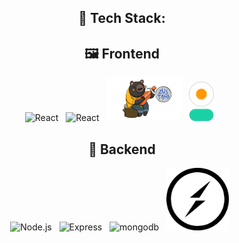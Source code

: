 <h2 align="center"> 🔧 Tech Stack: </h2>

<div align="center">

## 🖼️ Frontend

<img src="https://img.icons8.com/color/48/000000/react-native.png" alt="React" width="80"/>&nbsp;&nbsp; <img src="https://img.icons8.com/color/48/000000/tailwindcss.png" alt="React" width="80"/>&nbsp;&nbsp; <img src="frontend/public/zustand.png" alt="Zustand" width="120"/>&nbsp;&nbsp;
<img src="frontend/public/daisyui.png" alt="daisyui" width="40"/>&nbsp;&nbsp;

## 🔧 Backend

<img src="https://img.icons8.com/color/48/000000/nodejs.png" alt="Node.js" width="80"/>&nbsp;&nbsp; <img src="https://img.icons8.com/?size=100&id=kg46nzoJrmTR&format=png&color=000000" alt="Express" width="80"/>&nbsp;&nbsp; <img src="https://img.icons8.com/?size=100&id=8rKdRqZFLurS&format=png&color=000000" alt="mongodb" width="70"/>&nbsp;&nbsp; <img src="frontend/public/socketio.png" alt="socketio" width="100"/>&nbsp;&nbsp;

</div>
